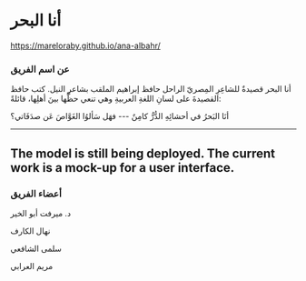 # أنا البحر
https://mareloraby.github.io/ana-albahr/

### عن اسم الفريق
 أنا البحر قصيدةٌ للشاعِرِ المِصريّ الراحل حافظ إبراهيم الملقب بشاعرِ النيل. كتب حافظ القصيدةَ على لسانِ اللغةِ العربيةِ وهي تنعي حظَّها بينَ أهلِها، قائلةً:

أنَا البَحرُ في أحشائِهِ الدُّرُّ كامِنٌ    ---   فهَل سَألوُا الغَوَّاصَ عَن صدَفَاتي؟

---
The model is still being deployed. The current work is a mock-up for a user interface.
---

### أعضاء الفريق

د. ميرفت أبو الخير

نهال الكارف

سلمى الشافعي

مريم العرابي

